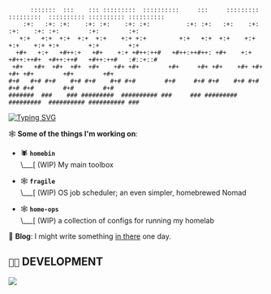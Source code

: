 ```
      :::::::  :::    ::: :::::::::  ::::::::::     :::     :::::::::  :::::::::  :::::::::: :::::::::: :::::::::: 
    :+:   :+: :+:    :+: :+:    :+: :+:          :+: :+:   :+:    :+: :+:    :+: :+:        :+:        :+:         
   +:+   +:+  +:+  +:+  +:+    +:+ +:+         +:+   +:+  +:+    +:+ +:+    +:+ +:+        +:+        +:+          
  +#+   +:+   +#++:+   +#+    +:+ +#++:++#   +#++:++#++: +#+    +:+ +#++:++#+  +#++:++#   +#++:++#   :#::+::#      
 +#+   +#+  +#+  +#+  +#+    +#+ +#+        +#+     +#+ +#+    +#+ +#+    +#+ +#+        +#+        +#+            
#+#   #+# #+#    #+# #+#    #+# #+#        #+#     #+# #+#    #+# #+#    #+# #+#        #+#        #+#             
#######  ###    ### #########  ########## ###     ### #########  #########  ########## ########## ###
```

[![Typing SVG](https://readme-typing-svg.demolab.com?font=Fira+Code&pause=1000&random=false&width=435&lines=computers+want+to+talk+to+each+other;and+you)](https://git.io/typing-svg)

🕸️ **Some of the things I'm working on**:

- 🕷️ **`homebin`**<br>
\\___[ (WIP) My main toolbox<br>

- 🕸️ **`fragile`**<br>
\\___[ (WIP) OS job scheduler; an even simpler, homebrewed Nomad<br>

- 🕸️ **`home-ops`**<br>
\\___[ (WIP) a collection of configs for running my homelab<br>

📝 **Blog**: I might write something [in there](https://nextjs-blog-6gx4di0so-ralmayer.vercel.app/) one day.

## `👨‍💻` DEVELOPMENT
[![](https://skillicons.dev/icons?i=c,cpp,fortran,swift,go,python,docker,kubernetes,kafka,aws,azure,linux,bash,neovim,raspberrypi&perline=6)](https://skillicons.dev)
